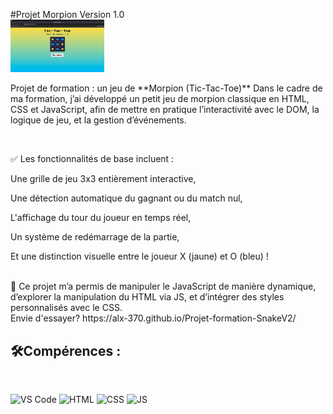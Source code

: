 #Projet Morpion Version 1.0
<br>
<img src="imgMorpion.png" width="150"/>
<br>
<p> Projet de formation : un jeu de **Morpion (Tic-Tac-Toe)** 
  Dans le cadre de ma formation, j’ai développé un petit jeu de morpion classique en HTML, CSS et JavaScript, 
  afin de mettre en pratique l’interactivité avec le DOM, la logique de jeu, et la gestion d’événements. </p><br>

  
✅ Les fonctionnalités de base incluent :

Une grille de jeu 3x3 entièrement interactive,

Une détection automatique du gagnant ou du match nul,

L'affichage du tour du joueur en temps réel,

Un système de redémarrage de la partie,

Et une distinction visuelle entre le joueur X (jaune) et O (bleu) !

<br>
🎯 Ce projet m’a permis de manipuler le JavaScript de manière dynamique, d’explorer la manipulation du HTML via JS, et d’intégrer des styles personnalisés avec le CSS.

<br>
 Envie d'essayer? https://alx-370.github.io/Projet-formation-SnakeV2/
<br>

## 🛠️Compérences :
<br>

![VS Code](https://img.shields.io/badge/-VS%20Code-007ACC?style=flat&logo=visual-studio-code&logoColor=white)
![HTML](https://img.shields.io/badge/-HTML-E34F26?style=flat&logo=html5&logoColor=white)
![CSS](https://img.shields.io/badge/-CSS-1572B6?style=flat&logo=css3&logoColor=white)
![JS](https://img.shields.io/badge/Javascript-blue?logo=javascript&logoColor=white)
